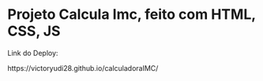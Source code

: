 <h1>Projeto Calcula Imc, feito com HTML, CSS, JS</h1>

<p>Link do Deploy: </p>
<p>https://victoryudi28.github.io/calculadoraIMC/</p>
